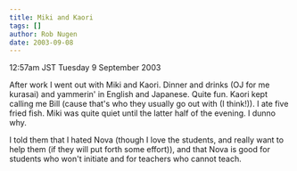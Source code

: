 ```yaml
---
title: Miki and Kaori
tags: []
author: Rob Nugen
date: 2003-09-08
---
```


<p class=date>12:57am JST Tuesday 9 September 2003</p>

<p>After work I went out with Miki and Kaori.  Dinner and drinks (OJ
for me kurasai) and yammerin' in English and Japanese.  Quite fun.
Kaori kept calling me Bill (cause that's who they usually go out with
(I think!)).  I ate five fried fish.  Miki was quite quiet until the
latter half of the evening.  I dunno why.</p>

<p>I told them that I hated Nova (though I love the students, and
really want to help them (if they will put forth some effort)), and
that Nova is good for students who won't initiate and for teachers who
cannot teach.</p>
